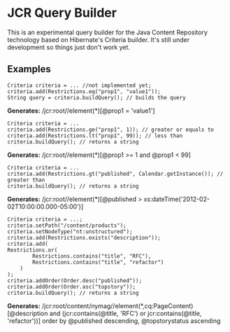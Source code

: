 # JCR Query Builder
This is an experimental query builder for the Java Content Repository technology based on Hibernate's Criteria builder. It's still under development so things just don't work yet.

## Examples
    Criteria criteria = ... //not implemented yet;
    criteria.add(Restrictions.eq("prop1", "value1"));
    String query = criteria.buildQuery(); // builds the query
**Generates:** /jcr:root//element(*)[@prop1 = 'value1']

    Criteria criteria = ...
    criteria.add(Restrictions.ge("prop1", 1)); // greater or equals to
    criteria.add(Restrictions.lt("prop1", 99)); // less than
    criteria.buildQuery(); // returns a string
**Generates:** /jcr:root//element(*)[@prop1 >= 1 and @prop1 < 99]

    Criteria criteria = ...
    criteria.add(Restrictions.gt("published", Calendar.getInstance()); // greater than
    criteria.buildQuery(); // returns a string
**Generates:** /jcr:root//element(*)[@published > xs:dateTime('2012-02-02T10:00:00.000-05:00')]

    Criteria criteria = ...;
    criteria.setPath("/content/products");
    criteria.setNodeType("nt:unstructured");
    criteria.add(Restrictions.exists("description"));
    criteria.add(
    Restrictions.or(
            Restrictions.contains("title", "RFC"),
            Restrictions.contains("title", "refactor")
        )
    );
    criteria.addOrder(Order.desc("published"));
    criteria.addOrder(Order.asc("topstory"));
    criteria.buildQuery(); // returns a string
**Generates:** /jcr:root/content/nymag//element(*,cq:PageContent)
  [@description and (jcr:contains(@title, 'RFC') or jcr:contains(@title, 'refactor'))]
  order by @published descending, @topstorystatus ascending